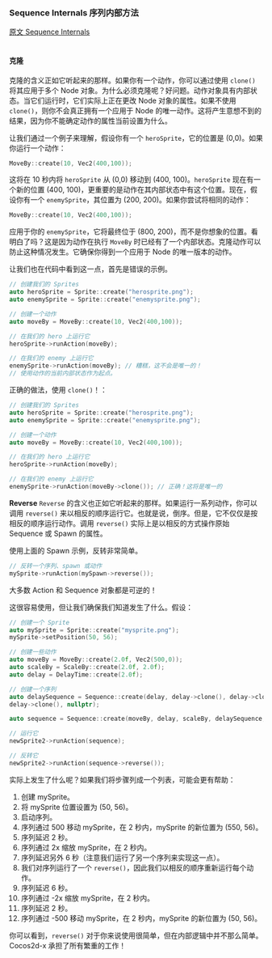 ### Sequence Internals  序列内部方法
[原文 Sequence Internals](https://docs.cocos2d-x.org/cocos2d-x/v4/en/actions/sequence_internals.html) 
<br>
<br>

#### 克隆
克隆的含义正如它听起来的那样。如果你有一个动作，你可以通过使用 `clone()` 将其应用于多个 Node 对象。为什么必须克隆呢？好问题。动作对象具有内部状态。当它们运行时，它们实际上正在更改 Node 对象的属性。如果不使用 `clone()`，则你不会真正拥有一个应用于 Node 的唯一动作。这将产生意想不到的结果，因为你不能确定动作的属性当前设置为什么。

让我们通过一个例子来理解，假设你有一个 `heroSprite`，它的位置是 (0,0)。如果你运行一个动作：

```cpp
MoveBy::create(10, Vec2(400,100));
```

这将在 10 秒内将 `heroSprite` 从 (0,0) 移动到 (400, 100)。`heroSprite` 现在有一个新的位置 (400, 100)，更重要的是动作在其内部状态中有这个位置。现在，假设你有一个 `enemySprite`，其位置为 (200, 200)。如果你尝试将相同的动作：

```cpp
MoveBy::create(10, Vec2(400,100));
```

应用于你的 `enemySprite`，它将最终位于 (800, 200)，而不是你想象的位置。看明白了吗？这是因为动作在执行 `MoveBy` 时已经有了一个内部状态。克隆动作可以防止这种情况发生。它确保你得到一个应用于 Node 的唯一版本的动作。

让我们也在代码中看到这一点，首先是错误的示例。

```cpp
// 创建我们的 Sprites
auto heroSprite = Sprite::create("herosprite.png");
auto enemySprite = Sprite::create("enemysprite.png");

// 创建一个动作
auto moveBy = MoveBy::create(10, Vec2(400,100));

// 在我们的 hero 上运行它
heroSprite->runAction(moveBy);

// 在我们的 enemy 上运行它
enemySprite->runAction(moveBy); // 糟糕，这不会是唯一的！
// 使用动作的当前内部状态作为起点。
```

正确的做法，使用 `clone()`！：

```cpp
// 创建我们的 Sprites
auto heroSprite = Sprite::create("herosprite.png");
auto enemySprite = Sprite::create("enemysprite.png");

// 创建一个动作
auto moveBy = MoveBy::create(10, Vec2(400,100));

// 在我们的 hero 上运行它
heroSprite->runAction(moveBy);

// 在我们的 enemy 上运行它
enemySprite->runAction(moveBy->clone()); // 正确！这将是唯一的
```

**Reverse**
`Reverse` 的含义也正如它听起来的那样。如果运行一系列动作，你可以调用 `reverse()` 来以相反的顺序运行它。也就是说，倒序。但是，它不仅仅是按相反的顺序运行动作。调用 `reverse()` 实际上是以相反的方式操作原始 Sequence 或 Spawn 的属性。

使用上面的 Spawn 示例，反转非常简单。

```cpp
// 反转一个序列、spawn 或动作
mySprite->runAction(mySpawn->reverse());
```

大多数 Action 和 Sequence 对象都是可逆的！

这很容易使用，但让我们确保我们知道发生了什么。假设：

```cpp
// 创建一个 Sprite
auto mySprite = Sprite::create("mysprite.png");
mySprite->setPosition(50, 56);

// 创建一些动作
auto moveBy = MoveBy::create(2.0f, Vec2(500,0));
auto scaleBy = ScaleBy::create(2.0f, 2.0f);
auto delay = DelayTime::create(2.0f);

// 创建一个序列
auto delaySequence = Sequence::create(delay, delay->clone(), delay->clone(),
delay->clone(), nullptr);

auto sequence = Sequence::create(moveBy, delay, scaleBy, delaySequence, nullptr);

// 运行它
newSprite2->runAction(sequence);

// 反转它
newSprite2->runAction(sequence->reverse());
```

实际上发生了什么呢？如果我们将步骤列成一个列表，可能会更有帮助：

1. 创建 mySprite。
2. 将 mySprite 位置设置为 (50, 56)。
3. 启动序列。
4. 序列通过 500 移动 mySprite，在 2 秒内，mySprite 的新位置为 (550, 56)。
5. 序列延迟 2 秒。
6. 序列通过 2x 缩放 mySprite，在 2 秒内。
7. 序列延迟另外 6 秒（注意我们运行了另一个序列来实现这一点）。
8. 我们对序列运行了一个 `reverse()`，因此我们以相反的顺序重新运行每个动作。
9. 序列延迟 6 秒。
10. 序列通过 -2x 缩放 mySprite，在 2 秒内。
11. 序列延迟 2 秒。
12. 序列通过 -500 移动 mySprite，在 2 秒内，mySprite 的新位置为 (50, 56)。

你可以看到，`reverse()` 对于你来说使用很简单，但在内部逻辑中并不那么简单。Cocos2d-x 承担了所有繁重的工作！
